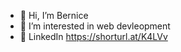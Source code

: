 - 👋 Hi, I’m Bernice
- 👀 I’m interested in web devleopment
- 🌱 LinkedIn https://shorturl.at/K4LVv
<!---
bernie-ph/bernie-ph is a ✨ special ✨ repository because its `README.md` (this file) appears on your GitHub profile.
You can click the Preview link to take a look at your changes.
--->

